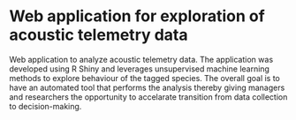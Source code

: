 # Web application for exploration of acoustic telemetry data
Web application to analyze acoustic telemetry data. 
The application was developed using R Shiny and leverages unsupervised machine learning methods to explore behaviour of the tagged species. 
The overall goal is to have an automated tool that performs the analysis thereby giving managers and researchers the opportunity to accelarate transition from data collection to decision-making. 
